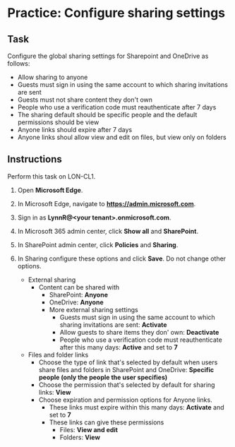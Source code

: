 # Practice: Configure sharing settings

## Task

Configure the global sharing settings for Sharepoint and OneDrive as follows:

* Allow sharing to anyone
* Guests must sign in using the same account to which sharing invitations are sent
* Guests must not share content they don't own
* People who use a verification code must reauthenticate after 7 days
* The sharing default should be specific people and the default permissions should be view
* Anyone links should expire after 7 days
* Anyone links shoul allow view and edit on files, but view only on folders

## Instructions

Perform this task on LON-CL1.

1. Open **Microsoft Edge**.
1. In Microsoft Edge, navigate to **https://admin.microsoft.com**.
1. Sign in as **LynnR@\<your tenant\>.onmicrosoft.com**.
1. In Microsoft 365 admin center, click **Show all** and **SharePoint**.
1. In SharePoint admin center, click **Policies** and **Sharing**.
1. In Sharing configure these options and click **Save**. Do not change other options.

    * External sharing
        * Content can be shared with
            * SharePoint: **Anyone**
            * OneDrive: **Anyone**
            * More external sharing settings
                * Guests must sign in using the same account to which sharing invitations are sent: **Activate**
                * Allow guests to share items they don' own: **Deactivate**
                * People who use a verification code must reauthenticate after this many days: **Active** and set to **7**
    * Files and folder links
        * Choose the type of link that's selected by default when users share files and folders in SharePoint and OneDrive: **Specific people (only the people the user specifies)**
        * Choose the permission that's selected by default for sharing links: **View**
        * Choose expiration and permission options for Anyone links.
            * These links must expire within this many days: **Activate** and set to **7**
            * These links can give these permissions
                * Files: **View and edit**
                * Folders: **View**
